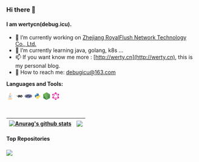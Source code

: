 ### Hi there 👋

<!--
**wertycn/wertycn** is a ✨ _special_ ✨ repository because its `README.md` (this file) appears on your GitHub profile.

Here are some ideas to get you started:

- 🔭 I’m currently working on ...
- 🌱 I’m currently learning ...
- 👯 I’m looking to collaborate on ...
- 🤔 I’m looking for help with ...
- 💬 Ask me about ...
- 📫 How to reach me: ...
- 😄 Pronouns: ...
- ⚡ Fun fact: ...
-->


#### I am wertycn(debug.icu).
- 🔭 I’m currently working on [Zhejiang RoyalFlush Network Technology Co., Ltd.](https://www.10jqka.com.cn/)
- 🌱 I’m currently learning java, golang, k8s ...
- 📫 If you want know me more : [http://werty.cn](http://werty.cn), this is my personal blog.
- 💬 How to reach me: debugicu@163.com

**Languages and Tools:**  

<code><img height="20" src="https://raw.githubusercontent.com/github/explore/80688e429a7d4ef2fca1e82350fe8e3517d3494d/topics/java/java.png"></code>
<code><img height="20" src="https://raw.githubusercontent.com/github/explore/80688e429a7d4ef2fca1e82350fe8e3517d3494d/topics/go/go.png"></code>
<code><img height="20" src="https://raw.githubusercontent.com/github/explore/80688e429a7d4ef2fca1e82350fe8e3517d3494d/topics/php/php.png"></code>
<code><img height="20" src="https://raw.githubusercontent.com/github/explore/5c058a388828bb5fde0bcafd4bc867b5bb3f26f3/topics/python/python.png"></code>
<code><img height="20" src="https://raw.githubusercontent.com/github/explore/80688e429a7d4ef2fca1e82350fe8e3517d3494d/topics/nodejs/nodejs.png"></code> 
<code><img height="20" src="https://raw.githubusercontent.com/github/explore/5c058a388828bb5fde0bcafd4bc867b5bb3f26f3/topics/graphql/graphql.png"></code>

<br />


| <a href="https://github.com/wertycn/web-screenshot-servcie"><img align="center" src="https://github-readme-stats.vercel.app/api?username=wertycn&show_icons=true&theme=default&count_private=true&include_all_commits=true&layout=compact&hide_border=true" alt="Anurag's github stats" /></a> | <a href="https://github.com/wertycn/web-screenshot-servcie"><img align="center" src="https://github-readme-stats.vercel.app/api/top-langs/?username=wertycn&layout=compact&theme=default&hide_border=true" /></a> |
| ------------- | ------------- |

#### Top Repositories


<a href="https://github.com/wuhan2020/COVID-19-Nav">
  <img align="center" src="https://github-readme-stats.vercel.app/api/pin/?username=wuhan2020&repo=COVID-19-Nav&theme=default" />
</a>
<!-- <a href="https://github.com/wertycn/web-screenshot-servcie">
  <img align="center" src="https://github-readme-stats.vercel.app/api/pin/?username=wertycn&repo=web-screenshot-servcie&theme=buefy" />
</a> -->

<br />
<br />
